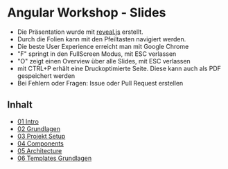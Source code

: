 # Angular Workshop - Slides

- Die Präsentation wurde mit [reveal.js](http://lab.hakim.se/reveal-js/) erstellt.
- Durch die Folien kann mit den Pfeiltasten navigiert werden.
- Die beste User Experience erreicht man mit Google Chrome
- "F" springt in den FullScreen Modus, mit ESC verlassen
- "O" zeigt einen Overview über alle Slides, mit ESC verlassen
- mit CTRL+P erhält eine Druckoptimierte Seite. Diese kann auch als PDF gespeichert werden
- Bei Fehlern oder Fragen: Issue oder Pull Request erstellen

## Inhalt
- [01 Intro](https://baloise.github.io/ws-angular_slides/slides/01_Intro.html)
- [02 Grundlagen](https://baloise.github.io/ws-angular_slides/slides/02_Grundlagen.html)
- [03 Projekt Setup](https://baloise.github.io/ws-angular_slides/slides/03_ProjectSetup.html)
- [04 Components](https://baloise.github.io/ws-angular_slides/slides/04_Components.html)
- [05 Architecture](https://baloise.github.io/ws-angular_slides/slides/05_Architecture.html)
- [06 Templates Grundlagen](https://baloise.github.io/ws-angular_slides/slides/06_Templates_Grundlagen.html)
